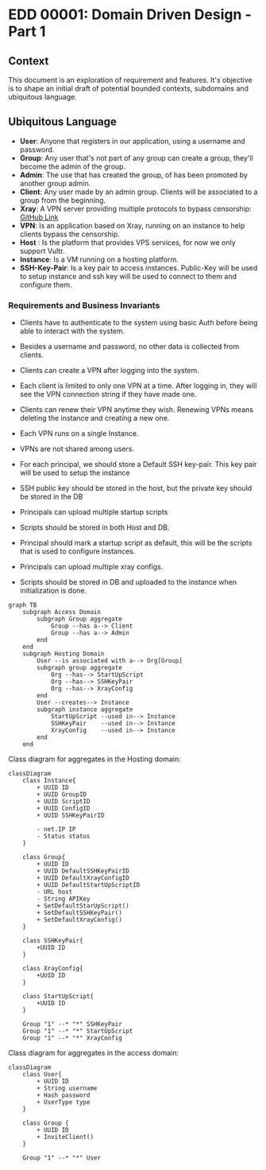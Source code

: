 # EDD 00001: Domain Driven Design - Part 1

## Context

This document is an exploration of requirement and features. It's objective is to shape an initial draft of potential bounded contexts, subdomains and ubiquitous language.

## Ubiquitous Language

- **User**: Anyone that registers in our application, using a username and password.
- **Group**: Any user that's not part of any group can create a group, they'll become the admin of the group.
- **Admin**: The use that has created the group, of has been promoted by another group admin.
- **Client**: Any user made by an admin group. Clients will be associated to a group from the beginning.
- **Xray**: A VPN server providing multiple protocols to bypass censorship: [GitHub Link](https://github.com/XTLS/Xray-core)
- **VPN**: Is an application based on Xray, running on an instance to help clients bypass the censorship.
- **Host** : Is the platform that provides VPS services, for now we only support Vultr.
- **Instance**: Is a VM running on a hosting platform.
- **SSH-Key-Pair**: Is a key pair to access instances. Public-Key will be used to setup instance and ssh key will be used to connect to them and configure them.

### Requirements and Business Invariants

- Clients have to authenticate to the system using basic Auth before being able to interact with the system.
- Besides a username and password, no other data is collected from clients.
- Clients can create a VPN after logging into the system.
- Each client is limited to only one VPN at a time. After logging in, they will see the VPN connection string if they have made one.
- Clients can renew their VPN anytime they wish. Renewing VPNs means deleting the instance and creating a new one.
- Each VPN runs on a single Instance.
- VPNs are not shared among users.

- For each principal, we should store a Default SSH key-pair. This key pair will be used to setup the instance
- SSH public key should be stored in the host, but the private key should be stored in the DB

- Principals can upload multiple startup scripts
- Scripts should be stored in both Host and DB.
- Principal should mark a startup script as default, this will be the scripts that is used to configure instances.

- Principals can upload multiple xray configs.
- Scripts should be stored in DB and uploaded to the instance when initialization is done.

```mermaid
graph TB
    subgraph Access Domain
        subgraph Group aggregate
            Group --has a--> Client
            Group --has a--> Admin
        end
    end
    subgraph Hosting Domain
        User --is associated with a--> Org[Group]
        subgraph group aggregate
            Org --has--> StartUpScript
            Org --has--> SSHKeyPair
            Org --has--> XrayConfig
        end
        User --creates--> Instance
        subgraph instance aggregate
            StartUpScript --used in--> Instance
            SSHKeyPair    --used in--> Instance
            XrayConfig    --used in--> Instance
        end
    end
```

Class diagram for aggregates in the Hosting domain:

```mermaid
classDiagram
    class Instance{
        + UUID ID
        + UUID GroupID
        + UUID ScriptID
        + UUID ConfigID
        + UUID SSHKeyPairID

	    - net.IP IP
	    - Status status
    }

    class Group{
        + UUID ID
        + UUID DefaultSSHKeyPairID
        + UUID DefaultXrayConfigID
        + UUID DefaultStartUpScriptID
        - URL host
        - String APIKey
        + SetDefaultStarUpScript()
        + SetDefaultSSHKeyPair()
        + SetDefaultXrayConfig()
    }

    class SSHKeyPair{
        +UUID ID
    }

    class XrayConfig{
        +UUID ID
    }

    class StartUpScript{
        +UUID ID
    }

    Group "1" --* "*" SSHKeyPair
    Group "1" --* "*" StartUpScript
    Group "1" --* "*" XrayConfig
```

Class diagram for aggregates in the access domain:

```mermaid
classDiagram
    class User{
        + UUID ID
        + String username
        + Hash password
        + UserType type
    }

    class Group {
        + UUID ID
        + InviteClient()
    }

    Group "1" --* "*" User
```
